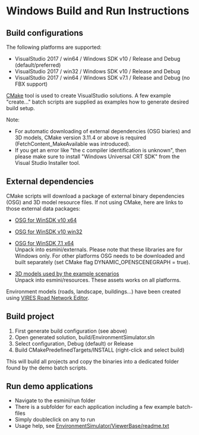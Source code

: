 # Windows Build and Run Instructions

## Build configurations
The following platforms are supported:
- VisualStudio 2017 / win64 / Windows SDK v10 / Release and Debug (default/preferred)
- VisualStudio 2017 / win32 / Windows SDK v10 / Release and Debug
- VisualStudio 2017 / win64 / Windows SDK v7.1 / Release and Debug (no FBX support)

[CMake](https://cmake.org/) tool is used to create VisualStudio solutions. A few example "create..." batch scripts are supplied as examples how to generate desired build setup.

Note:
- For automatic downloading of external dependencies (OSG biaries) and 3D models, CMake version 3.11.4 or above is required (FetchContent_MakeAvailable was introduced).
- If you get an error like "the c compiler identification is unknown", then please make sure to install "Windows Universal CRT SDK" from the Visual Studio Installer tool.

## External dependencies
CMake scripts will download a package of external binary dependencies (OSG) and 3D model resource files. If not using CMake, here are links to those external data packages:

- [OSG for WinSDK v10 x64](https://drive.google.com/uc?export=download&id=1a0HxilPJq2bZrat2le2x-Cscs5JeVAXP)
- [OSG for WinSDK v10 win32](https://drive.google.com/uc?export=download&id=14Xqe_bWGuZQAr69mit4melmnMfmNFOO6)
- [OSG for WinSDK 7.1 x64](https://drive.google.com/uc?export=download&id=1aN88B1_7MnT0OwHt_LOc8FtD7rFEP0Jq)  
Unpack into esmini/externals. Please note that these libraries are for Windows only. For other platforms OSG needs to be downloaded and built separately (set CMake flag DYNAMIC_OPENSCENEGRAPH = true).

- [3D models used by the example scenarios](https://drive.google.com/uc?export=download&id=1RSbyFJoVahX1nGWAsdepsPsznAiNspUc)  
Unpack into esmini/resources. These assets works on all platforms.

Environment models (roads, landscape, buildings...) have been created using [VIRES Road Network Editor](https://vires.com/vtd-vires-virtual-test-drive/#creation).

## Build project

1. First generate build configuration (see above)
1. Open generated solution, build/EnvironmentSimulator.sln
1. Select configuration, Debug (default) or Release
1. Build CMakePredefinedTargets/INSTALL (right-click and select build)

This will build all projects and copy the binaries into a dedicated folder found by the demo batch scripts.

## Run demo applications
- Navigate to the esmini/run folder
- There is a subfolder for each application including a few example batch-files
- Simply doubleclick on any to run
- Usage help, see [EnvironmentSimulator/ViewerBase/readme.txt](EnvironmentSimulator/ViewerBase/readme.txt)
